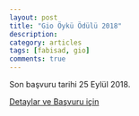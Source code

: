 ```yaml
---
layout: post
title: "Gio Öykü Ödülü 2018"
description: 
category: articles
tags: [fabisad, gio]
comments: true
---
```


Son başvuru tarihi 25 Eylül 2018.

[Detaylar ve Başvuru için](http://gio.fabisad.com/#oykugio)